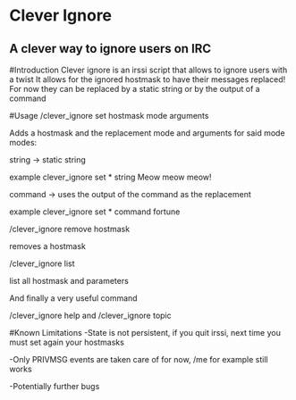 # Clever Ignore

## A clever way to ignore users on IRC

#Introduction
Clever ignore is an irssi script that allows to ignore users with a twist
It allows for the ignored hostmask to have their messages replaced!
For now they can be replaced by a static string or by the output of a command

#Usage
/clever_ignore set hostmask mode arguments

Adds a hostmask and the replacement mode and arguments for said mode
modes:


string -> static string

example clever_ignore set * string Meow meow meow!


command -> uses the output of the command as the replacement

example clever_ignore set * command fortune


/clever_ignore remove hostmask

removes a hostmask


/clever_ignore list

list all hostmask and parameters


And finally a very useful command

/clever_ignore help and /clever_ignore topic

#Known Limitations
-State is not persistent, if you quit irssi, next time you must set again your hostmasks

-Only PRIVMSG events are taken care of for now, /me for example still works

-Potentially further bugs
